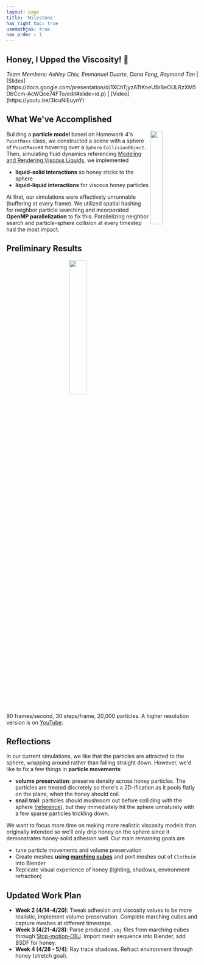 ```yaml
---
layout: page
title: 'Milestone'
has_right_toc: true
usemathjax: true
nav_order : 1
---
```

<h2><strong>Honey, I Upped the Viscosity! 🍯</strong></h2>
<i>Team Members: Ashley Chiu, Emmanuel Duarte, Dana Feng, Raymond Tan</i> | [Slides](https://docs.google.com/presentation/d/1XChTjyzATtKneU5rBeOULRzXM5DbCcm-AcWQce74FTo/edit#slide=id.p) | [Video](https://youtu.be/3IcuNlEuynY)

## What We've Accomplished
<img src="../assets/milestone/adhesion.png" width="25%" align="right" />

Building a **particle model** based on Homework 4's `PointMass` class, we constructed a scene with a sphere of `PointMass`es hovering over a `Sphere` `CollisionObject`. Then, simulating fluid dynamics referencing [Modeling and Rendering Viscous Liquids](https://citeseerx.ist.psu.edu/document?repid=rep1&type=pdf&doi=bdbe45284686a54f3284fdf98759f099e3a95e84), we implemented 
- **liquid-solid interactions** so honey sticks to the sphere
- **liquid-liquid interactions** for viscous honey particles 

At first, our simulations were effectively unrunnable (buffering at every frame). We utilized spatial hashing for neighbor particle searching and incorporated **OpenMP parallelization** to fix this. Parallelizing neighbor search and particle-sphere collision at every timestep had the most impact.

## Preliminary Results
<div align="center">
    <img src="../assets/milestone/milestone_update.gif" width="30%"/>
</div>

90 frames/second, 30 steps/frame, 20,000 particles. A higher resolution version is on [YouTube](https://youtu.be/XzGDkuJSUBg).

## Reflections
In our current simulations, we like that the particles are attracted to the sphere, wrapping around rather than falling straight down. However, we'd like to fix a few things in **particle movements**:
- **volume preservation**: preserve density across honey particles. The particles are treated discretely so there's a 2D-ification as it pools flatly on the plane, when the honey should coil.
- **snail trail**: particles should mushroom out before colliding with the sphere ([reference](/assets/proposal/honey_on_sphere.png)), but they immediately hit the sphere unnaturely with a few sparse particles trickling down.

We want to focus more time on making more realistic viscosity models than originally intended so we'll only drip honey on the sphere since it demonstrates honey-solid adhesion well. Our main remaining goals are
- tune particle movements and volume preservation 
- Create meshes **using [marching cubes](https://www.cs.toronto.edu/~jacobson/seminar/lorenson-and-cline-1987.pdf)** and port meshes out of `Clothsim` into Blender
- Replicate visual experience of honey (lighting, shadows, environment refraction)

## Updated Work Plan
- **Week 2 (4/14-4/20)**: Tweak adhesion and viscosity values to be more realistic, implement volume preservation. Complete marching cubes and capture meshes at different timesteps. 
- **Week 3 (4/21-4/28)**: Parse produced `.obj` files from marching cubes through [Stop-motion-OBJ](https://github.com/neverhood311/Stop-motion-OBJ). Import mesh sequence into Blender, add BSDF for honey.
- **Week 4 (4/28 - 5/4)**: Ray trace shadows. Refract environment through honey (stretch goal). 
